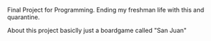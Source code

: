 Final Project for Programming.
Ending my freshman life with this and quarantine.

About this project
basiclly just a boardgame called "San Juan"


